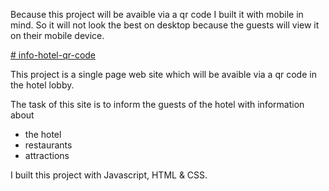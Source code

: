 Because this project will be avaible via a qr code I built it with mobile in mind.
So it will not look the best on desktop because the guests will view it on their mobile device.


[# info-hotel-qr-code](https://infoseite-hotel-am-helmwartsturm.netlify.app)

This project is a single page web site which will be avaible via a qr code in the hotel lobby.

The task of this site is to inform the guests of the hotel with information about
- the hotel
- restaurants 
- attractions

I built this project with Javascript, HTML & CSS.
